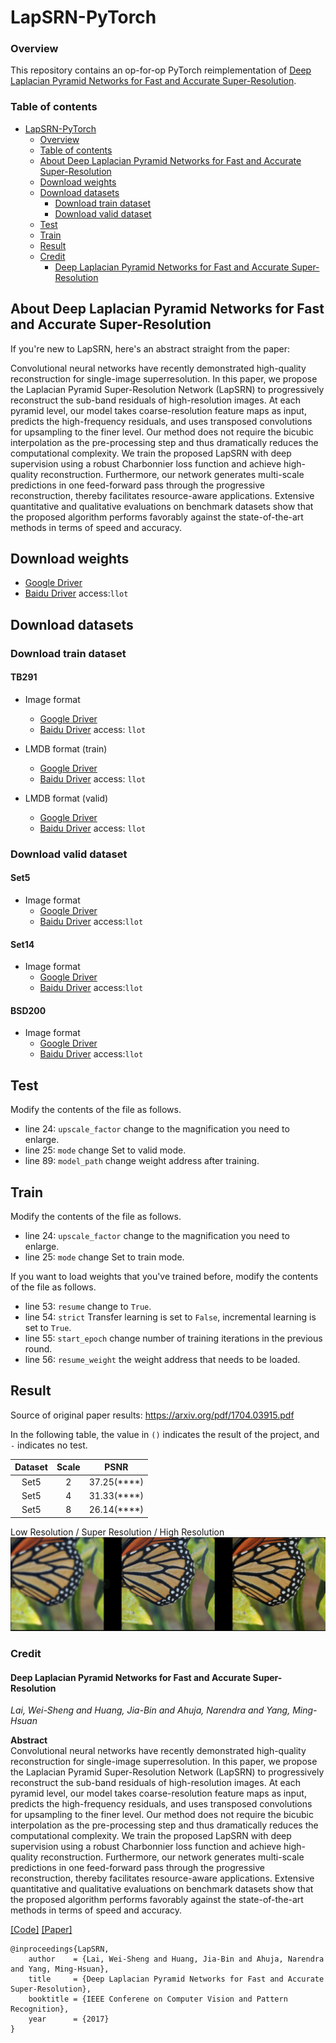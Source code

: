 # LapSRN-PyTorch

### Overview

This repository contains an op-for-op PyTorch reimplementation
of [Deep Laplacian Pyramid Networks for Fast and Accurate Super-Resolution](https://arxiv.org/pdf/1704.03915.pdf).

### Table of contents

- [LapSRN-PyTorch](#lapsrn-pytorch)
    - [Overview](#overview)
    - [Table of contents](#table-of-contents)
    - [About Deep Laplacian Pyramid Networks for Fast and Accurate Super-Resolution](#about-deep-laplacian-pyramid-networks-for-fast-and-accurate-super-resolution)
    - [Download weights](#download-weights)
    - [Download datasets](#download-datasets)
        - [Download train dataset](#download-train-dataset)
        - [Download valid dataset](#download-valid-dataset)
    - [Test](#test)
    - [Train](#train)
    - [Result](#result)
    - [Credit](#credit)
        - [Deep Laplacian Pyramid Networks for Fast and Accurate Super-Resolution](#deep-laplacian-pyramid-networks-for-fast-and-accurate-super-resolution)

## About Deep Laplacian Pyramid Networks for Fast and Accurate Super-Resolution

If you're new to LapSRN, here's an abstract straight from the paper:

Convolutional neural networks have recently demonstrated high-quality reconstruction for single-image superresolution. In this paper, we propose the
Laplacian Pyramid Super-Resolution Network (LapSRN) to progressively reconstruct the sub-band residuals of high-resolution images. At each pyramid
level, our model takes coarse-resolution feature maps as input, predicts the high-frequency residuals, and uses transposed convolutions for upsampling
to the finer level. Our method does not require the bicubic interpolation as the pre-processing step and thus dramatically reduces the computational
complexity. We train the proposed LapSRN with deep supervision using a robust Charbonnier loss function and achieve high-quality reconstruction.
Furthermore, our network generates multi-scale predictions in one feed-forward pass through the progressive reconstruction, thereby facilitates
resource-aware applications. Extensive quantitative and qualitative evaluations on benchmark datasets show that the proposed algorithm performs
favorably against the state-of-the-art methods in terms of speed and accuracy.

## Download weights

- [Google Driver](https://drive.google.com/drive/folders/112QV7vQwFNHEC7DDZoJWAmW8tNOgHmE0?usp=sharing)
- [Baidu Driver](https://pan.baidu.com/s/1MLhm_TZL5gNWLOOKxmm9JA) access:`llot`

## Download datasets

### Download train dataset

#### TB291

- Image format
    - [Google Driver](https://drive.google.com/drive/folders/13wiE6YqIhyix0RFxpFONJ7Zz_00CttdX?usp=sharing)
    - [Baidu Driver](https://pan.baidu.com/s/1mhbFj0Nvwthmgx07Gas5BQ) access: `llot`

- LMDB format (train)
    - [Google Driver](https://drive.google.com/drive/folders/1BPqN08QHk_xFnMJWMS8grfh_vesVs8Jf?usp=sharing)
    - [Baidu Driver](https://pan.baidu.com/s/1eqeORnKcTmGatx2kAG92-A) access: `llot`

- LMDB format (valid)
    - [Google Driver](https://drive.google.com/drive/folders/1bYqqKk6NJ9wUfxTH2t_LbdMTB04OUicc?usp=sharing)
    - [Baidu Driver](https://pan.baidu.com/s/1W34MeEtLY0m-bOrnaveVmw) access: `llot`

### Download valid dataset

#### Set5

- Image format
    - [Google Driver](https://drive.google.com/file/d/1GtQuoEN78q3AIP8vkh-17X90thYp_FfU/view?usp=sharing)
    - [Baidu Driver](https://pan.baidu.com/s/1dlPcpwRPUBOnxlfW5--S5g) access:`llot`

#### Set14

- Image format
    - [Google Driver](https://drive.google.com/file/d/1CzwwAtLSW9sog3acXj8s7Hg3S7kr2HiZ/view?usp=sharing)
    - [Baidu Driver](https://pan.baidu.com/s/1KBS38UAjM7bJ_e6a54eHaA) access:`llot`

#### BSD200

- Image format
    - [Google Driver](https://drive.google.com/file/d/1cdMYTPr77RdOgyAvJPMQqaJHWrD5ma5n/view?usp=sharing)
    - [Baidu Driver](https://pan.baidu.com/s/1xahPw4dNNc3XspMMOuw1Bw) access:`llot`

## Test

Modify the contents of the file as follows.

- line 24: `upscale_factor` change to the magnification you need to enlarge.
- line 25: `mode` change Set to valid mode.
- line 89: `model_path` change weight address after training.

## Train

Modify the contents of the file as follows.

- line 24: `upscale_factor` change to the magnification you need to enlarge.
- line 25: `mode` change Set to train mode.

If you want to load weights that you've trained before, modify the contents of the file as follows.

- line 53: `resume` change to `True`.
- line 54: `strict` Transfer learning is set to `False`, incremental learning is set to `True`.
- line 55: `start_epoch` change number of training iterations in the previous round.
- line 56: `resume_weight` the weight address that needs to be loaded.

## Result

Source of original paper results: https://arxiv.org/pdf/1704.03915.pdf

In the following table, the value in `()` indicates the result of the project, and `-` indicates no test.

| Dataset | Scale |    PSNR     | 
|:-------:|:-----:|:-----------:|
|  Set5   |   2   | 37.25(****) |
|  Set5   |   4   | 31.33(****) |
|  Set5   |   8   | 26.14(****) |

Low Resolution / Super Resolution / High Resolution
<span align="center"><img src="assets/result.png"/></span>

### Credit

#### Deep Laplacian Pyramid Networks for Fast and Accurate Super-Resolution

_Lai, Wei-Sheng and Huang, Jia-Bin and Ahuja, Narendra and Yang, Ming-Hsuan_ <br>

**Abstract** <br>
Convolutional neural networks have recently demonstrated high-quality reconstruction for single-image superresolution. In this paper, we propose the
Laplacian Pyramid Super-Resolution Network (LapSRN) to progressively reconstruct the sub-band residuals of high-resolution images. At each pyramid
level, our model takes coarse-resolution feature maps as input, predicts the high-frequency residuals, and uses transposed convolutions for upsampling
to the finer level. Our method does not require the bicubic interpolation as the pre-processing step and thus dramatically reduces the computational
complexity. We train the proposed LapSRN with deep supervision using a robust Charbonnier loss function and achieve high-quality reconstruction.
Furthermore, our network generates multi-scale predictions in one feed-forward pass through the progressive reconstruction, thereby facilitates
resource-aware applications. Extensive quantitative and qualitative evaluations on benchmark datasets show that the proposed algorithm performs
favorably against the state-of-the-art methods in terms of speed and accuracy.

[[Code]](http://vllab.ucmerced.edu/wlai24/LapSRN) [[Paper]](https://arxiv.org/pdf/1704.03915.pdf)

```
@inproceedings{LapSRN,
    author    = {Lai, Wei-Sheng and Huang, Jia-Bin and Ahuja, Narendra and Yang, Ming-Hsuan}, 
    title     = {Deep Laplacian Pyramid Networks for Fast and Accurate Super-Resolution}, 
    booktitle = {IEEE Conferene on Computer Vision and Pattern Recognition},
    year      = {2017}
}
```
